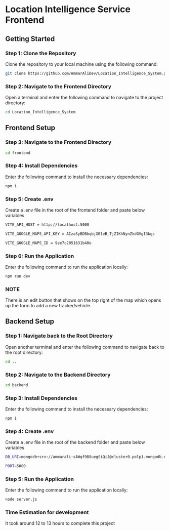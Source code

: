 # Location Intelligence Service Frontend

## Getting Started

### Step 1: Clone the Repository

Clone the repository to your local machine using the following command:

```sh
git clone https://github.com/AmmarAliDev/Location_Intelligence_System.git
```

### Step 2: Navigate to the Frontend Directory

Open a terminal and enter the following command to navigate to the project directory:

```sh
cd Location_Intelligence_System
```

## Frontend Setup

### Step 3: Navigate to the Frontend Directory

```sh
cd frontend
```

### Step 4: Install Dependencies

Enter the following command to install the necessary dependencies:

```sh
npm i
```

### Step 5: Create .env

Create a .env file in the root of the frontend folder and paste below variables

```sh
VITE_API_HOST = http://localhost:5000
```
```sh
VITE_GOOGLE_MAPS_API_KEY = AIzaSyBDBbqbjXB1eB_TjZIKhNynZkdGVgI3kgs
```
```sh
VITE_GOOGLE_MAPS_ID = 9ee7c2051631b40e
```

### Step 6: Run the Application

Enter the following command to run the application locally:

```sh
npm run dev
```

### NOTE

There is an edit button that shows on the top right of the map which opens up the form to add a new tracker/vehicle.

## Backend Setup

### Step 1: Navigate back to the Root Directory

Open another terminal and enter the following command to navigate back to the root directory:

```sh
cd ..
```

### Step 2: Navigate to the Backend Directory

```sh
cd backend
```

### Step 3: Install Dependencies

Enter the following command to install the necessary dependencies:

```sh
npm i
```

### Step 4: Create .env

Create a .env file in the root of the backend folder and paste below variables

```sh
DB_URI=mongodb+srv://ammarali:sAWqf9B8uegSiQiJ@cluster0.polp1.mongodb.net/
```

```sh
PORT=5000
```

### Step 5: Run the Application

Enter the following command to run the application locally:

```sh
node server.js
```

### Time Estimation for development

It took around 12 to 13 hours to complete this project
